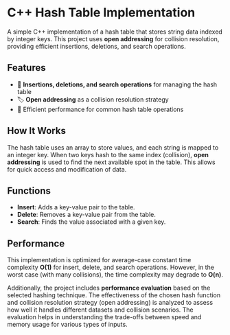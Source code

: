 # C++ Hash Table Implementation

A simple C++ implementation of a hash table that stores string data indexed by integer keys. This project uses **open addressing** for collision resolution, providing efficient insertions, deletions, and search operations.

## Features

- 🔑 **Insertions, deletions, and search operations** for managing the hash table
- 🏷️ **Open addressing** as a collision resolution strategy
- 🚀 Efficient performance for common hash table operations

## How It Works

The hash table uses an array to store values, and each string is mapped to an integer key. When two keys hash to the same index (collision), **open addressing** is used to find the next available spot in the table. This allows for quick access and modification of data.

## Functions

- **Insert**: Adds a key-value pair to the table.
- **Delete**: Removes a key-value pair from the table.
- **Search**: Finds the value associated with a given key.

## Performance

This implementation is optimized for average-case constant time complexity **O(1)** for insert, delete, and search operations. However, in the worst case (with many collisions), the time complexity may degrade to **O(n)**.

Additionally, the project includes **performance evaluation** based on the selected hashing technique. The effectiveness of the chosen hash function and collision resolution strategy (open addressing) is analyzed to assess how well it handles different datasets and collision scenarios. The evaluation helps in understanding the trade-offs between speed and memory usage for various types of inputs.
